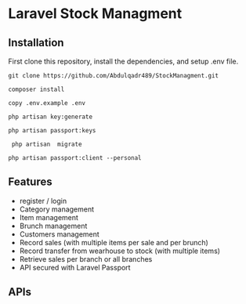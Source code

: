 # Laravel Stock Managment


## Installation

First clone this repository, install the dependencies, and setup .env file.

```
git clone https://github.com/Abdulqadr489/StockManagment.git

composer install

copy .env.example .env

php artisan key:generate

php artisan passport:keys

 php artisan  migrate

php artisan passport:client --personal
```



## Features

- register / login 
- Category management
- Item management
- Brunch management
- Customers management
- Record sales (with multiple items per sale and per brunch)
- Record transfer from wearhouse to stock (with multiple items)
- Retrieve sales per branch or all branches
- API secured with Laravel Passport


## APIs




